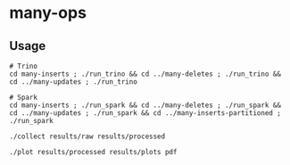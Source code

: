 # many-ops

## Usage

    # Trino
    cd many-inserts ; ./run_trino && cd ../many-deletes ; ./run_trino && cd ../many-updates ; ./run_trino

    # Spark
    cd many-inserts ; ./run_spark && cd ../many-deletes ; ./run_spark && cd ../many-updates ; ./run_spark && cd ../many-inserts-partitioned ; ./run_spark

    ./collect results/raw results/processed

    ./plot results/processed results/plots pdf
